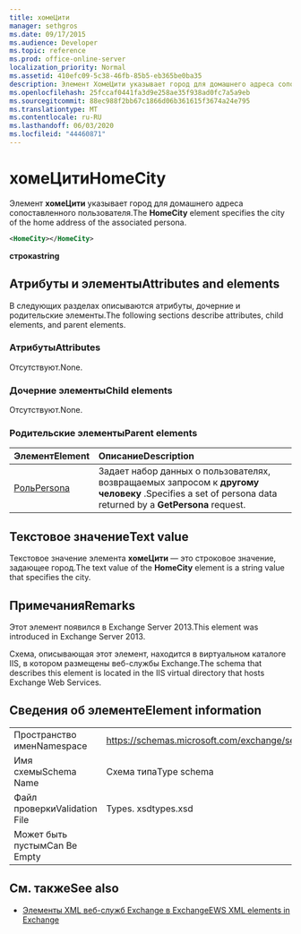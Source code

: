 ```yaml
---
title: хомеЦити
manager: sethgros
ms.date: 09/17/2015
ms.audience: Developer
ms.topic: reference
ms.prod: office-online-server
localization_priority: Normal
ms.assetid: 410efc09-5c38-46fb-85b5-eb365be0ba35
description: Элемент ХомеЦити указывает город для домашнего адреса сопоставленного пользователя.
ms.openlocfilehash: 25fccaf0441fa3d9e258ae35f938ad0fc7a5a9eb
ms.sourcegitcommit: 88ec988f2bb67c1866d06b361615f3674a24e795
ms.translationtype: MT
ms.contentlocale: ru-RU
ms.lasthandoff: 06/03/2020
ms.locfileid: "44460871"
---
```

# <a name="homecity"></a><span data-ttu-id="c60ac-103">хомеЦити</span><span class="sxs-lookup"><span data-stu-id="c60ac-103">HomeCity</span></span>

<span data-ttu-id="c60ac-104">Элемент **хомеЦити** указывает город для домашнего адреса сопоставленного пользователя.</span><span class="sxs-lookup"><span data-stu-id="c60ac-104">The **HomeCity** element specifies the city of the home address of the associated persona.</span></span> 
  
```XML
<HomeCity></HomeCity>
```

 <span data-ttu-id="c60ac-105">**строка**</span><span class="sxs-lookup"><span data-stu-id="c60ac-105">**string**</span></span>
## <a name="attributes-and-elements"></a><span data-ttu-id="c60ac-106">Атрибуты и элементы</span><span class="sxs-lookup"><span data-stu-id="c60ac-106">Attributes and elements</span></span>

<span data-ttu-id="c60ac-107">В следующих разделах описываются атрибуты, дочерние и родительские элементы.</span><span class="sxs-lookup"><span data-stu-id="c60ac-107">The following sections describe attributes, child elements, and parent elements.</span></span>
  
### <a name="attributes"></a><span data-ttu-id="c60ac-108">Атрибуты</span><span class="sxs-lookup"><span data-stu-id="c60ac-108">Attributes</span></span>

<span data-ttu-id="c60ac-109">Отсутствуют.</span><span class="sxs-lookup"><span data-stu-id="c60ac-109">None.</span></span>
  
### <a name="child-elements"></a><span data-ttu-id="c60ac-110">Дочерние элементы</span><span class="sxs-lookup"><span data-stu-id="c60ac-110">Child elements</span></span>

<span data-ttu-id="c60ac-111">Отсутствуют.</span><span class="sxs-lookup"><span data-stu-id="c60ac-111">None.</span></span>
  
### <a name="parent-elements"></a><span data-ttu-id="c60ac-112">Родительские элементы</span><span class="sxs-lookup"><span data-stu-id="c60ac-112">Parent elements</span></span>

|<span data-ttu-id="c60ac-113">**Элемент**</span><span class="sxs-lookup"><span data-stu-id="c60ac-113">**Element**</span></span>|<span data-ttu-id="c60ac-114">**Описание**</span><span class="sxs-lookup"><span data-stu-id="c60ac-114">**Description**</span></span>|
|:-----|:-----|
|[<span data-ttu-id="c60ac-115">Роль</span><span class="sxs-lookup"><span data-stu-id="c60ac-115">Persona</span></span>](persona.md) <br/> |<span data-ttu-id="c60ac-116">Задает набор данных о пользователях, возвращаемых запросом к **другому человеку** .</span><span class="sxs-lookup"><span data-stu-id="c60ac-116">Specifies a set of persona data returned by a **GetPersona** request.</span></span>  <br/> |
   
## <a name="text-value"></a><span data-ttu-id="c60ac-117">Текстовое значение</span><span class="sxs-lookup"><span data-stu-id="c60ac-117">Text value</span></span>

<span data-ttu-id="c60ac-118">Текстовое значение элемента **хомеЦити** — это строковое значение, задающее город.</span><span class="sxs-lookup"><span data-stu-id="c60ac-118">The text value of the **HomeCity** element is a string value that specifies the city.</span></span> 
  
## <a name="remarks"></a><span data-ttu-id="c60ac-119">Примечания</span><span class="sxs-lookup"><span data-stu-id="c60ac-119">Remarks</span></span>

<span data-ttu-id="c60ac-120">Этот элемент появился в Exchange Server 2013.</span><span class="sxs-lookup"><span data-stu-id="c60ac-120">This element was introduced in Exchange Server 2013.</span></span>
  
<span data-ttu-id="c60ac-121">Схема, описывающая этот элемент, находится в виртуальном каталоге IIS, в котором размещены веб-службы Exchange.</span><span class="sxs-lookup"><span data-stu-id="c60ac-121">The schema that describes this element is located in the IIS virtual directory that hosts Exchange Web Services.</span></span>
  
## <a name="element-information"></a><span data-ttu-id="c60ac-122">Сведения об элементе</span><span class="sxs-lookup"><span data-stu-id="c60ac-122">Element information</span></span>

|||
|:-----|:-----|
|<span data-ttu-id="c60ac-123">Пространство имен</span><span class="sxs-lookup"><span data-stu-id="c60ac-123">Namespace</span></span>  <br/> |https://schemas.microsoft.com/exchange/services/2006/types  <br/> |
|<span data-ttu-id="c60ac-124">Имя схемы</span><span class="sxs-lookup"><span data-stu-id="c60ac-124">Schema Name</span></span>  <br/> |<span data-ttu-id="c60ac-125">Схема типа</span><span class="sxs-lookup"><span data-stu-id="c60ac-125">Type schema</span></span>  <br/> |
|<span data-ttu-id="c60ac-126">Файл проверки</span><span class="sxs-lookup"><span data-stu-id="c60ac-126">Validation File</span></span>  <br/> |<span data-ttu-id="c60ac-127">Types. xsd</span><span class="sxs-lookup"><span data-stu-id="c60ac-127">types.xsd</span></span>  <br/> |
|<span data-ttu-id="c60ac-128">Может быть пустым</span><span class="sxs-lookup"><span data-stu-id="c60ac-128">Can Be Empty</span></span>  <br/> ||
   
## <a name="see-also"></a><span data-ttu-id="c60ac-129">См. также</span><span class="sxs-lookup"><span data-stu-id="c60ac-129">See also</span></span>



- [<span data-ttu-id="c60ac-130">Элементы XML веб-служб Exchange в Exchange</span><span class="sxs-lookup"><span data-stu-id="c60ac-130">EWS XML elements in Exchange</span></span>](ews-xml-elements-in-exchange.md)

